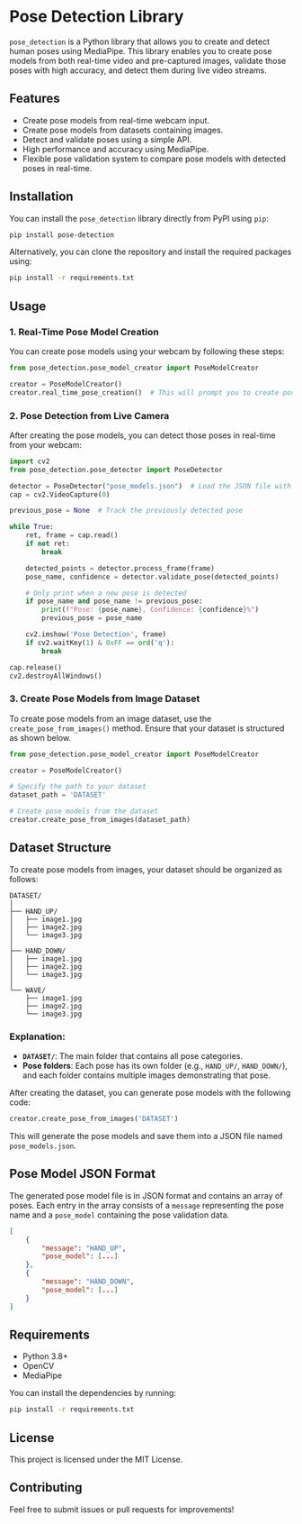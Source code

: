 # Pose Detection Library

`pose_detection` is a Python library that allows you to create and detect human poses using MediaPipe. This library enables you to create pose models from both real-time video and pre-captured images, validate those poses with high accuracy, and detect them during live video streams.

## Features
- Create pose models from real-time webcam input.
- Create pose models from datasets containing images.
- Detect and validate poses using a simple API.
- High performance and accuracy using MediaPipe.
- Flexible pose validation system to compare pose models with detected poses in real-time.

## Installation

You can install the `pose_detection` library directly from PyPI using `pip`:

```bash
pip install pose-detection
```

Alternatively, you can clone the repository and install the required packages using:

```bash
pip install -r requirements.txt
```

## Usage

### 1. Real-Time Pose Model Creation

You can create pose models using your webcam by following these steps:

```python
from pose_detection.pose_model_creator import PoseModelCreator

creator = PoseModelCreator()
creator.real_time_pose_creation()  # This will prompt you to create poses using your webcam
```

### 2. Pose Detection from Live Camera

After creating the pose models, you can detect those poses in real-time from your webcam:

```python
import cv2
from pose_detection.pose_detector import PoseDetector

detector = PoseDetector("pose_models.json")  # Load the JSON file with pose models
cap = cv2.VideoCapture(0)

previous_pose = None  # Track the previously detected pose

while True:
    ret, frame = cap.read()
    if not ret:
        break

    detected_points = detector.process_frame(frame)
    pose_name, confidence = detector.validate_pose(detected_points)

    # Only print when a new pose is detected
    if pose_name and pose_name != previous_pose:
        print(f"Pose: {pose_name}, Confidence: {confidence}%")
        previous_pose = pose_name

    cv2.imshow('Pose Detection', frame)
    if cv2.waitKey(1) & 0xFF == ord('q'):
        break

cap.release()
cv2.destroyAllWindows()
```

### 3. Create Pose Models from Image Dataset

To create pose models from an image dataset, use the `create_pose_from_images()` method. Ensure that your dataset is structured as shown below.

```python
from pose_detection.pose_model_creator import PoseModelCreator

creator = PoseModelCreator()

# Specify the path to your dataset
dataset_path = 'DATASET'

# Create pose models from the dataset
creator.create_pose_from_images(dataset_path)
```

## Dataset Structure

To create pose models from images, your dataset should be organized as follows:

```
DATASET/
│
├── HAND_UP/
│   ├── image1.jpg
│   ├── image2.jpg
│   └── image3.jpg
│
├── HAND_DOWN/
│   ├── image1.jpg
│   ├── image2.jpg
│   └── image3.jpg
│
└── WAVE/
    ├── image1.jpg
    ├── image2.jpg
    └── image3.jpg
```

### Explanation:
- **`DATASET/`**: The main folder that contains all pose categories.
- **Pose folders**: Each pose has its own folder (e.g., `HAND_UP/`, `HAND_DOWN/`), and each folder contains multiple images demonstrating that pose.

After creating the dataset, you can generate pose models with the following code:

```python
creator.create_pose_from_images('DATASET')
```

This will generate the pose models and save them into a JSON file named `pose_models.json`.

## Pose Model JSON Format

The generated pose model file is in JSON format and contains an array of poses. Each entry in the array consists of a `message` representing the pose name and a `pose_model` containing the pose validation data.

```json
[
    {
        "message": "HAND_UP",
        "pose_model": [...]
    },
    {
        "message": "HAND_DOWN",
        "pose_model": [...]
    }
]
```

## Requirements

- Python 3.8+
- OpenCV
- MediaPipe

You can install the dependencies by running:

```bash
pip install -r requirements.txt
```

## License

This project is licensed under the MIT License.

## Contributing

Feel free to submit issues or pull requests for improvements!
